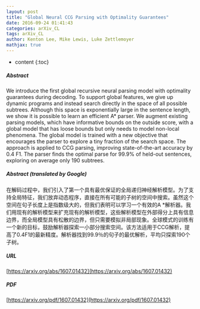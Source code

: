 ```yaml
---
layout: post
title: "Global Neural CCG Parsing with Optimality Guarantees"
date: 2016-09-24 01:41:43
categories: arXiv_CL
tags: arXiv_CL
author: Kenton Lee, Mike Lewis, Luke Zettlemoyer
mathjax: true
---
```


* content
{:toc}

##### Abstract
We introduce the first global recursive neural parsing model with optimality guarantees during decoding. To support global features, we give up dynamic programs and instead search directly in the space of all possible subtrees. Although this space is exponentially large in the sentence length, we show it is possible to learn an efficient A* parser. We augment existing parsing models, which have informative bounds on the outside score, with a global model that has loose bounds but only needs to model non-local phenomena. The global model is trained with a new objective that encourages the parser to explore a tiny fraction of the search space. The approach is applied to CCG parsing, improving state-of-the-art accuracy by 0.4 F1. The parser finds the optimal parse for 99.9% of held-out sentences, exploring on average only 190 subtrees.

##### Abstract (translated by Google)
在解码过程中，我们引入了第一个具有最优保证的全局递归神经解析模型。为了支持全局特征，我们放弃动态程序，直接在所有可能的子树的空间中搜索。虽然这个空间在句子长度上是指数级大的，但我们表明可以学习一个有效的A *解析器。我们用现有的解析模型来扩充现有的解析模型，这些解析模型在外部得分上具有信息边界，而全局模型具有松散的边界，但只需要模拟非局部现象。全球模式的训练有一个新的目标，鼓励解析器探索一小部分搜索空间。该方法适用于CCG解析，提高了0.4F1的最新精度。解析器找到99.9％的句子的最优解析，平均只探索190个子树。

##### URL
[https://arxiv.org/abs/1607.01432](https://arxiv.org/abs/1607.01432)

##### PDF
[https://arxiv.org/pdf/1607.01432](https://arxiv.org/pdf/1607.01432)

